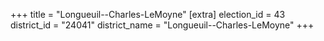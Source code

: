 +++
title = "Longueuil--Charles-LeMoyne"
[extra]
election_id = 43
district_id = "24041"
district_name = "Longueuil--Charles-LeMoyne"
+++

